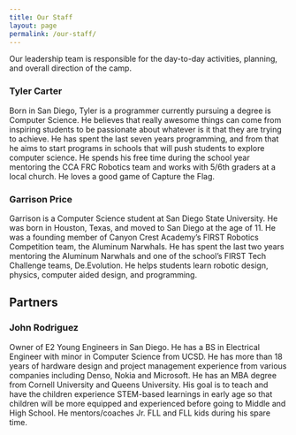 ```yaml
---
title: Our Staff
layout: page
permalink: /our-staff/
---
```


Our leadership team is responsible for the day-to-day activities, planning,
and overall direction of the camp.

### Tyler Carter
Born in San Diego, Tyler is a programmer currently pursuing a degree is Computer
Science. He believes that really awesome things can come from inspiring students
to be passionate about whatever is it that they are trying to achieve. He has spent
the last seven years programming, and from that he aims to start programs in schools
that will push students to explore computer science. He spends his free time during
the school year mentoring the CCA FRC Robotics team and works with 5/6th graders at a
local church. He loves a good game of Capture the Flag.

### Garrison Price
Garrison is a Computer Science student at San Diego State University. He was
born in Houston, Texas, and moved to San Diego at the age of 11. He was a
founding member of  Canyon Crest Academy’s FIRST Robotics Competition team, the
Aluminum Narwhals. He has spent the last two years mentoring the Aluminum Narwhals
and one of the school’s FIRST Tech Challenge teams, De.Evolution. He helps students
learn robotic design, physics, computer aided design, and programming.

## Partners

### John Rodriguez
Owner of E2 Young Engineers in San Diego.  He has a BS in Electrical Engineer
with minor in Computer Science from UCSD.  He has more than 18 years of hardware
design and project management experience from various companies including Denso,
Nokia and Microsoft.  He has an MBA degree from Cornell University and Queens
University.  His goal is to teach and have the children experience STEM-based
learnings in early age so that  children will be more equipped and experienced
before going to Middle and High School.  He mentors/coaches Jr. FLL and FLL kids
during his spare time.
